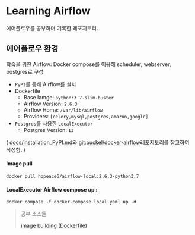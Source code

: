 # Learning Airflow

에어플로우를 공부하며 기록한 레포지토리.

## 에어플로우 환경

학습을 위한 Airflow: Docker compose를 이용해 scheduler, webserver, postgres로 구성
- `PyPI`를 통해 Airflow를 설치
- Dockerfile
    - Base Iamge: `python:3.7-slim-buster`
    - Airflow Version: `2.6.3`
    - Airflow Home: `/var/lib/airflow`
    - Providers: `[celery,mysql,postgres,amazon,google]`
- `Postgres`를 사용한 `LocalExecutor`
    - Postgres Version: `13`

(
    [docs/installation_PyPI.md](/docs/installation_PyPI.md)와 [git:puckel/docker-airflow](https://github.com/puckel/docker-airflow)레포지토리를 참고하여 작성함.
)


#### Image pull

```
docker pull hopeace6/airflow-local:2.6.3-python3.7
```

#### LocalExecutor Airflow compose up :

```
docker compose -f docker-compose.local.yaml up -d
```



> 공부 소스들
> 
> [image building (Dockerfile)](https://airflow.apache.org/docs/docker-stack/build.html)
> 
